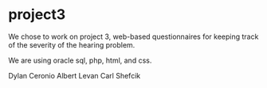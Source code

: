 # project3

We chose to work on project 3, web-based questionnaires for keeping track of the severity of the hearing problem.

We are using oracle sql, php, html, and css. 

Dylan Ceronio
Albert Levan
Carl Shefcik
